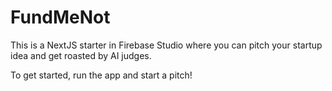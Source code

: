 # FundMeNot

This is a NextJS starter in Firebase Studio where you can pitch your startup idea and get roasted by AI judges.

To get started, run the app and start a pitch!
